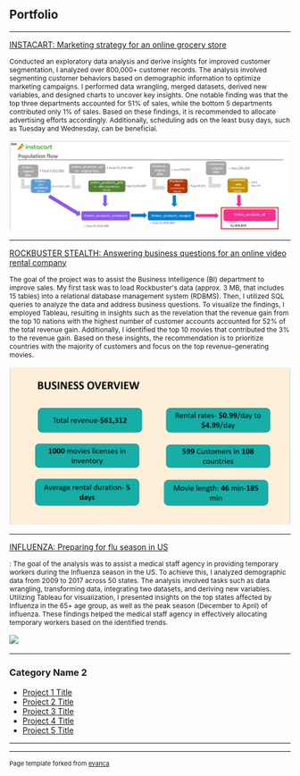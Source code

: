 ## Portfolio

---


[INSTACART: Marketing strategy for an online grocery store](https://github.com/KaminiManwal/INSTACART-PYTHON) <br>
<p style="font-size:12px"> Conducted an exploratory data analysis and derive insights for improved customer segmentation, I analyzed over 800,000+ customer records. The analysis involved segmenting customer behaviors based on demographic information to optimize marketing campaigns. I performed data wrangling, merged datasets, derived new variables, and designed charts to uncover key insights. One notable finding was that the top three departments accounted for 51% of sales, while the bottom 5 departments contributed only 1% of sales. Based on these findings, it is recommended to allocate advertising efforts accordingly. Additionally, scheduling ads on the least busy days, such as Tuesday and Wednesday, can be beneficial.
<br><br>
<img src="1.png?raw=true"/> </p>

---
[ROCKBUSTER STEALTH: Answering business questions for an online video rental company](https://github.com/KaminiManwal/ROCKBUSTER-SQL) <br>
<p style="font-size:12px"> The goal of the project was to assist the Business Intelligence (BI) department to improve sales. My first task was to load Rockbuster's data (approx. 3 MB, that includes 15 tables) into a relational database management system (RDBMS). Then, I utilized SQL queries to analyze the data and address business questions. To visualize the findings, I employed Tableau, resulting in insights such as the revelation that the revenue gain from the top 10 nations with the highest number of customer accounts accounted for 52% of the total revenue gain. Additionally, I identified the top 10 movies that contributed the 3% to the revenue gain. Based on these insights, the recommendation is to prioritize countries with the majority of customers and focus on the top revenue-generating movies.
<br><br>
<img src="3.png?raw=true"/>

---
[INFLUENZA: Preparing for flu season in US](http://example.com/) <br>
<p style="font-size:12px"> : The goal of the analysis was to assist a medical staff agency in providing temporary workers during the Influenza season in the US. To achieve this, I analyzed demographic data from 2009 to 2017 across 50 states. The analysis involved tasks such as data wrangling, transforming data, integrating two datasets, and deriving new variables. Utilizing Tableau for visualization, I presented insights on the top states affected by Influenza in the 65+ age group, as well as the peak season (December to April) of influenza. These findings helped the medical staff agency in effectively allocating temporary workers based on the identified trends.
<br><br>

<img src="images/dummy_thumbnail.jpg?raw=true"/>

---

### Category Name 2

- [Project 1 Title](http://example.com/)
- [Project 2 Title](http://example.com/)
- [Project 3 Title](http://example.com/)
- [Project 4 Title](http://example.com/)
- [Project 5 Title](http://example.com/)

---




---
<p style="font-size:11px">Page template forked from <a href="https://github.com/evanca/quick-portfolio">evanca</a></p>
<!-- Remove above link if you don't want to attibute -->
